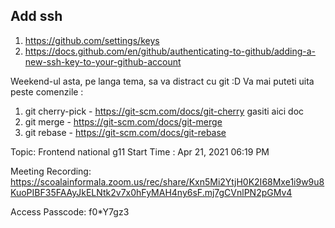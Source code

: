 


## Add ssh
1. https://github.com/settings/keys
2. https://docs.github.com/en/github/authenticating-to-github/adding-a-new-ssh-key-to-your-github-account

Weekend-ul asta, pe langa tema, sa va distract cu git :D
Va mai puteti uita peste comenzile : 
1. git cherry-pick - https://git-scm.com/docs/git-cherry gasiti aici doc 
2. git merge - https://git-scm.com/docs/git-merge
3. git rebase - https://git-scm.com/docs/git-rebase

Topic: Frontend national g11
Start Time : Apr 21, 2021 06:19 PM

Meeting Recording:
https://scoalainformala.zoom.us/rec/share/Kxn5Mi2YtjH0K2I68Mxe1i9w9u8KuoPIBF35FAAyJkELNtk2v7x0hFyMAH4ny6sF.mj7gCVnlPN2pGMv4

Access Passcode: f0*Y7gz3

